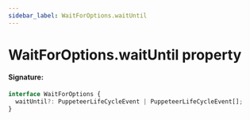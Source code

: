 ```yaml
---
sidebar_label: WaitForOptions.waitUntil
---
```


# WaitForOptions.waitUntil property

#### Signature:

```typescript
interface WaitForOptions {
  waitUntil?: PuppeteerLifeCycleEvent | PuppeteerLifeCycleEvent[];
}
```
